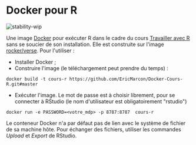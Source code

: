 # Docker pour R
![stability-wip](https://img.shields.io/badge/lifecycle-maturing-blue.svg)


Une image [Docker](https://www.docker.com/) pour exécuter R dans le cadre du cours [Travailler avec R](https://ericmarcon.github.io/Cours-travailleR/) sans se soucier de son installation.
Elle est construite sur l'image [rocker/verse](https://hub.docker.com/r/rocker/verse).
Pour l'utiliser :

- Installer Docker ;
- Construire l'image (le téléchargement peut prendre du temps) :
```
docker build -t cours-r https://github.com/EricMarcon/Docker-Cours-R.git#master
````

- Exécuter l'image. Le mot de passe est à choisir librement, pour se connecter à RStudio (le nom d'utilisateur est obligatoirement "rstudio")
```
docker run -e PASSWORD=<votre_mdp> -p 8787:8787  cours-r
````

Le conteneur Docker n'a par défaut pas de lien avec le système de fichier de sa machine hôte.
Pour échanger des fichiers, utiliser les commandes *Upload* et *Export* de RStudio.

